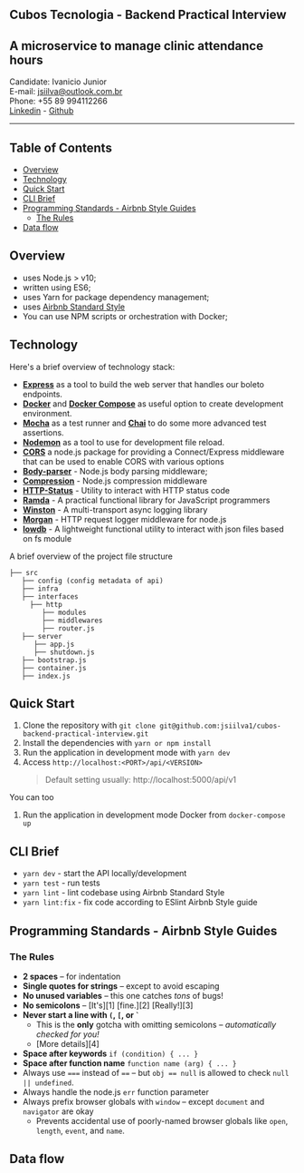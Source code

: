 ## Cubos Tecnologia - Backend Practical Interview 
A microservice to manage clinic attendance hours
--------------------

Candidate: Ivanicio Junior   
E-mail: jsiilva@outlook.com.br   
Phone: +55 89 994112266  
[Linkedin](https://www.linkedin.com/in/jsilva49/) - [Github](https://github.com/jsiilva1/)

--------------------
  
## Table of Contents
- [Overview](#overview)
- [Technology](#technology)
- [Quick Start](#quick-start)
- [CLI Brief](#cli-brief)
- [Programming Standards - Airbnb Style Guides](#programming-standards---airbnb-style-guides)
  - [The Rules](#the-rules)
- [Data flow](#data-flow)

## Overview
- uses Node.js > v10;
- written using ES6;
- uses Yarn for package dependency management;
- uses [Airbnb Standard Style](https://github.com/airbnb/javascript)
- You can use NPM scripts or orchestration with Docker;

## Technology
Here's a brief overview of technology stack:
-  **[Express](https://github.com/expressjs/express)** as a tool to build the web server that handles our boleto endpoints.
-  **[Docker](https://docs.docker.com)** and **[Docker Compose](https://docs.docker.com/compose/)** as useful option to create development environment.
-  **[Mocha](https://www.npmjs.com/package/mocha)** as a test runner and **[Chai](http://chaijs.com)** to do some more advanced test assertions.
-  **[Nodemon](https://nodemon.io/)** as a tool to use for development file reload.
 -  **[CORS](https://www.npmjs.com/package/cors)** a node.js package for providing a Connect/Express middleware that can be used to enable CORS with various options
 - **[Body-parser](https://www.npmjs.com/package/body-parser)** - Node.js body parsing middleware;
 -  **[Compression](https://www.npmjs.com/package/compression)** - Node.js compression middleware
 -  **[HTTP-Status](https://www.npmjs.com/package/http-status)** - Utility to interact with HTTP status code
 -  **[Ramda](https://www.npmjs.com/package/ramda)** -  A practical functional library for JavaScript programmers
 -  **[Winston](https://www.npmjs.com/package/winston)** -  A multi-transport async logging library
 -  **[Morgan](https://www.npmjs.com/package/morgan)** -  HTTP request logger middleware for node.js
 -  **[lowdb](https://www.npmjs.com/package/lowdb)** - A lightweight functional utility to interact with json files based on fs module 

A brief overview of the project file structure
```
├── src
   ├── config (config metadata of api)
   ├── infra
   ├── interfaces 
     ├── http 
        ├── modules
        ├── middlewares
        ├── router.js 
   ├── server
      ├── app.js
      ├── shutdown.js 
   ├── bootstrap.js
   ├── container.js
   ├── index.js
```

## Quick Start
1. Clone the repository with `git clone git@github.com:jsiilva1/cubos-backend-practical-interview.git`
2. Install the dependencies with `yarn or npm install`
3. Run the application in development mode with `yarn dev`
4. Access `http://localhost:<PORT>/api/<VERSION>`
    > Default setting usually: http://localhost:5000/api/v1

You can too
1. Run the application in development mode Docker from `docker-compose up`

## CLI Brief
- `yarn dev` - start the API locally/development
- `yarn test` - run tests
- `yarn lint` - lint codebase using Airbnb Standard Style
- `yarn lint:fix` - fix code according to ESlint Airbnb Style guide

## Programming Standards - Airbnb Style Guides
### The Rules

- **2 spaces** – for indentation
- **Single quotes for strings** – except to avoid escaping
- **No unused variables** – this one catches *tons* of bugs!
- **No semicolons** – [It's][1] [fine.][2] [Really!][3]
- **Never start a line with `(`, `[`, or `` ` ``**
  - This is the **only** gotcha with omitting semicolons – *automatically checked for you!*
  - [More details][4]
- **Space after keywords** `if (condition) { ... }`
- **Space after function name** `function name (arg) { ... }`
- Always use `===` instead of `==` – but `obj == null` is allowed to check `null || undefined`.
- Always handle the node.js `err` function parameter
- Always prefix browser globals with `window` – except `document` and `navigator` are okay
  - Prevents accidental use of poorly-named browser globals like `open`, `length`,
    `event`, and `name`.


## Data flow



